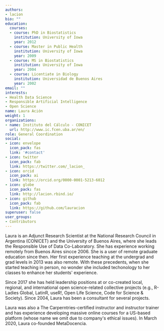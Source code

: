 ```yaml
---
authors:
- lacion
bio: ""
education:
  courses:
  - course: PhD in Biostatistics
    institution: University of Iowa
    year: 2012
  - course: Master in Public Health
    institution: University of Iowa
    year: 2009
  - course: MS in Biostatistics
    institution: University of Iowa
    year: 2004
  - course: Licentiate in Biology
    institution: Universidad de Buenos Aires
    year: 2002
email: ""
interests:
- Health Data Science
- Responsible Artificial Intelligence
- Open Science
name: Laura Ación
weight: 1
organizations:
- name: Instituto del Cálculo - CONICET
  url: http://www.ic.fcen.uba.ar/en/
role: General Coordination
social:
- icon: envelope
  icon_pack: fas
  link: '#contact'
- icon: twitter
  icon_pack: fab
  link: https://twitter.com/_lacion_
- icon: orcid
  icon_pack: ai
  link: https://orcid.org/0000-0001-5213-6012
- icon: globe
  icon_pack: fas
  link: http://lacion.rbind.io/
- icon: github
  icon_pack: fab
  link: https://github.com/lauracion
superuser: false
user_groups:
- Contributors
---
```


Laura is an Adjunct Research Scientist at the National Research Council in Argentina (CONICET) and the University of Buenos Aires, where she leads the Responsible Use of Data Co-Laboratory. She has experience working remotely from Buenos Aires sincce 2006. She is a user of remote graduate education since then. Her first experience teaching at the undergrad and grad levels in 2013 was also remote. With these precedents, when she started teaching in person, no wonder she included techonology to her classes to enhance her students' experience.

Since 2017 she has held leadership positions at or co-created local, regional, and international open science-related collective projects (e.g., R-Ladies Global, LatinR, useR!, Open Life Science, Code for Science & Society). Since 2004, Laura has been a consultant for several projects.

Laura was also a The Carperntries-certified instructor and instructor trainer and has experience developing massive online courses for a US-based platform (whose name we omit due to company's ethical issues). In March 2020, Laura co-founded MetaDocencia.

